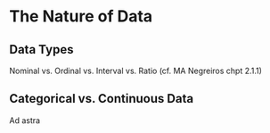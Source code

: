 # The Nature of Data

## Data Types

Nominal vs. Ordinal vs. Interval vs. Ratio (cf. MA Negreiros chpt 2.1.1)

## Categorical vs. Continuous Data

Ad astra
